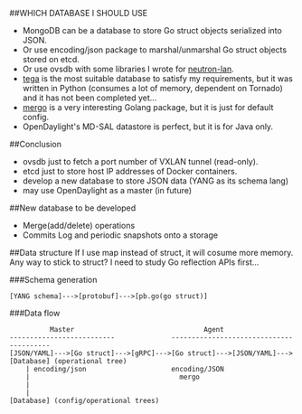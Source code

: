 ##WHICH DATABASE I SHOULD USE

- MongoDB can be a database to store Go struct objects serialized into JSON.
- Or use encoding/json package to marshal/unmarshal Go struct objects stored on etcd.
- Or use ovsdb with some libraries I wrote for [neutron-lan](https://github.com/araobp/neutron-lan).
- [tega](https://github.com/araobp/tega) is the most suitable database to satisfy my requirements, but it was written in Python (consumes a lot of memory, dependent on Tornado) and it has not been completed yet...
- [mergo](https://github.com/imdario/mergo) is a very interesting Golang package, but it is just for default config.
- OpenDaylight's MD-SAL datastore is perfect, but it is for Java only.

##Conclusion

- ovsdb just to fetch a port number of VXLAN tunnel (read-only).
- etcd just to store host IP addresses of Docker containers.
- develop a new database to store JSON data (YANG as its schema lang)
- may use OpenDaylight as a master (in future)

##New database to be developed
- Merge(add/delete) operations
- Commits Log and periodic snapshots onto a storage

##Data structure
If I use map instead of struct, it will cosume more memory. Any way to stick to struct? I need to study Go reflection APIs first...

###Schema generation
```
[YANG schema]--->[protobuf]--->[pb.go(go struct)]
```

###Data flow
```
          Master                                Agent                    
--------------------------              ----------------------------------------
[JSON/YAML]--->[Go struct]--->[gRPC]--->[Go struct]--->[JSON/YAML]--->[Database] (operational tree)
    | encoding/json                     encoding/JSON
    |                                     mergo
    |
    |
[Database] (config/operational trees)
```
